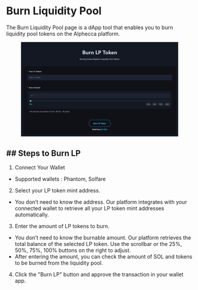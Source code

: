 
# Burn Liquidity Pool

The Burn Liquidity Pool page is a dApp tool that enables you to burn liquidity pool tokens on the Alphecca platform.

<figure><img src="../.gitbook/assets/KakaoTalk_20250415_133049738.png" alt=""><figcaption></figcaption></figure>



## ## Steps to Burn LP


1. Connect Your Wallet
 - Supported wallets : Phantom, Solfare


2. Select your LP token mint address.
 - You don’t need to know the address. Our platform integrates with your connected wallet to retrieve all your LP token mint addresses automatically.


3. Enter the amount of LP tokens to burn.
 - You don’t need to know the burnable amount. Our platform retrieves the total balance of the selected LP token. Use the scrollbar or the 25%, 50%, 75%, 100% buttons on the right to adjust.
 - After entering the amount, you can check the amount of SOL and tokens to be burned from the liquidity pool.


4. Click the "Burn LP" button and approve the transaction in your wallet app.



